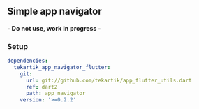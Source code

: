 ## Simple app navigator

**- Do not use, work in progress -**

### Setup

```yaml
dependencies:
  tekartik_app_navigator_flutter:
    git:
      url: git://github.com/tekartik/app_flutter_utils.dart
      ref: dart2
      path: app_navigator
    version: '>=0.2.2'
```